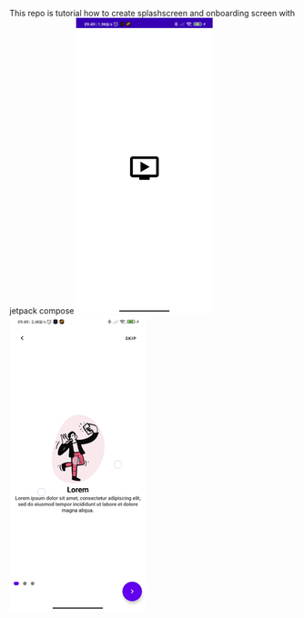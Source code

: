 This repo is tutorial how to create splashscreen and onboarding screen with jetpack compose
<img src="app/src/main/java/com/example/basicjetpackcompose/assets/Screenshot_2021-09-01-09-49-32-834_com.example.basicjetpackcompose.jpg" width="240">
<img src="app/src/main/java/com/example/basicjetpackcompose/assets/Screenshot_2021-09-01-09-49-40-671_com.example.basicjetpackcompose.jpg" width="240">
